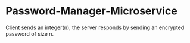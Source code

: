 # Password-Manager-Microservice
Client sends an integer(n), the server responds by sending an encrypted password of size n.
